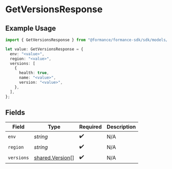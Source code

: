 # GetVersionsResponse

## Example Usage

```typescript
import { GetVersionsResponse } from "@formance/formance-sdk/sdk/models/shared";

let value: GetVersionsResponse = {
  env: "<value>",
  region: "<value>",
  versions: [
    {
      health: true,
      name: "<value>",
      version: "<value>",
    },
  ],
};
```

## Fields

| Field                                                     | Type                                                      | Required                                                  | Description                                               |
| --------------------------------------------------------- | --------------------------------------------------------- | --------------------------------------------------------- | --------------------------------------------------------- |
| `env`                                                     | *string*                                                  | :heavy_check_mark:                                        | N/A                                                       |
| `region`                                                  | *string*                                                  | :heavy_check_mark:                                        | N/A                                                       |
| `versions`                                                | [shared.Version](../../../sdk/models/shared/version.md)[] | :heavy_check_mark:                                        | N/A                                                       |